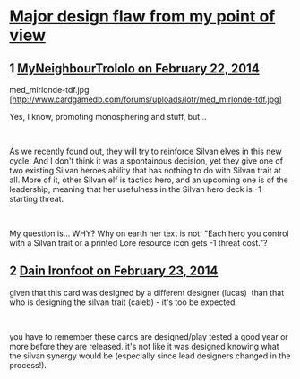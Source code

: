 # [Major design flaw from my point of view](https://community.fantasyflightgames.com/topic/99871-major-design-flaw-from-my-point-of-view/)

## 1 [MyNeighbourTrololo on February 22, 2014](https://community.fantasyflightgames.com/topic/99871-major-design-flaw-from-my-point-of-view/?do=findComment&comment=992735)

med_mirlonde-tdf.jpg [http://www.cardgamedb.com/forums/uploads/lotr/med_mirlonde-tdf.jpg]

Yes, I know, promoting monosphering and stuff, but...

 

As we recently found out, they will try to reinforce Silvan elves in this new cycle. And I don't think it was a spontainous decision, yet they give one of two existing Silvan heroes ability that has nothing to do with Silvan trait at all. More of it, other Silvan elf is tactics hero, and an upcoming one is of the leadership, meaning that her usefulness in the Silvan hero deck is -1 starting threat. 

 

My question is... WHY? Why on earth her text is not: "Each hero you control with a Silvan trait or a printed Lore resource icon gets -1 threat cost."?

## 2 [Dain Ironfoot on February 23, 2014](https://community.fantasyflightgames.com/topic/99871-major-design-flaw-from-my-point-of-view/?do=findComment&comment=993058)

given that this card was designed by a different designer (lucas)  than that who is designing the silvan trait (caleb) - it's too be expected.

 

you have to remember these cards are designed/play tested a good year or more before they are released. it's not like it was designed knowing what the silvan synergy would be (especially since lead designers changed in the process!).

